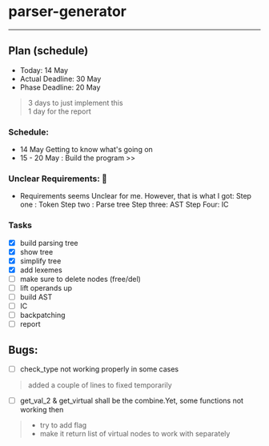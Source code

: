 # parser-generator

---

## Plan (schedule)
* Today: 14 May
* Actual Deadline: 30 May
* Phase Deadline: 20 May

> 3 days to just implement this<br>
> 1 day for the report

### Schedule:
* 14 May Getting to know what's going on
* 15 - 20 May : Build the program >>


### Unclear Requirements: 🙆
* Requirements seems Unclear for me. However, that is what I got:
Step one : Token
Step two : Parse tree
Step three: AST
Step Four: IC

### Tasks
* [x] build parsing tree
* [x] show tree
* [x] simplify tree
* [x] add lexemes
* [ ] make sure to delete nodes (free/del)
* [ ] lift operands up
* [ ] build AST
* [ ] IC
* [ ] backpatching
* [ ] report

## Bugs:
* [ ] check_type not working properly in some cases
> added a couple of lines to fixed temporarily

* [ ] get_val_2 & get_virtual shall be the combine.Yet, some functions not working then
>  * try to add flag <br>
>  * make it return list of virtual nodes to work with separately
